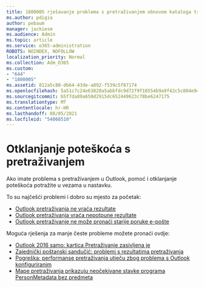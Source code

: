 ```yaml
---
title: 1800005 rješavanje problema s pretraživanjem obnovom kataloga trenutnog pretraživanja
ms.author: pdigia
author: pebaum
manager: jackiesm
ms.audience: Admin
ms.topic: article
ms.service: o365-administration
ROBOTS: NOINDEX, NOFOLLOW
localization_priority: Normal
ms.collection: Adm_O365
ms.custom:
- "644"
- "1800005"
ms.assetid: 812a5c80-db64-43de-a892-f539c5f87174
ms.openlocfilehash: 5a51c7c24e63820a5abbfdc9d72f9f18554b9a9f42c5c804e944137df928efa9
ms.sourcegitcommit: b5f7da89a650d2915dc652449623c78be6247175
ms.translationtype: MT
ms.contentlocale: hr-HR
ms.lasthandoff: 08/05/2021
ms.locfileid: "54068510"
---
```

# <a name="troubleshoot-search-issues"></a>Otklanjanje poteškoća s pretraživanjem

Ako imate problema s pretraživanjem u Outlook, pomoć i otklanjanje poteškoća potražite u vezama u nastavku.

To su najčešći problemi i dobro su mjesto za početak:

- [Outlook pretraživanja ne vraća rezultate](https://support.office.com/article/2556b11f-f4d8-46be-b0a7-de33a3f4f066#bkmk_noresults)
- [Outlook pretraživanja vraća nepotpune rezultate](https://support.office.com/article/2556b11f-f4d8-46be-b0a7-de33a3f4f066#bkmk_incompleteresults)
- [Outlook pretraživanje ne može pronaći starije poruke e-pošte](https://support.office.com/article/2556b11f-f4d8-46be-b0a7-de33a3f4f066#bkmk_olderemails)

Moguća rješenja za manje česte probleme možete pronaći ovdje:

- [Outlook 2016 samo: kartica Pretraživanje zasivljena je](https://support.office.com/article/2556b11f-f4d8-46be-b0a7-de33a3f4f066#bkmk_greytab)
- [Zajednički poštanski sandučić: problemi s rezultatima pretraživanja](https://support.office.com/article/2556b11f-f4d8-46be-b0a7-de33a3f4f066#bkmk_sharedmailbox)
- [Pogreška: performanse pretraživanja utječu zbog problema s Outlook konfiguriranim](https://support.office.com/article/51c9d2c7-a3db-4358-afdf-50d3a9e57039)
- [Mape pretraživanja prikazuju neočekivane stavke programa PersonMetadata bez predmeta](https://support.microsoft.com/help/4035436/outlook-search-folders-show-items-with-blank-subject)